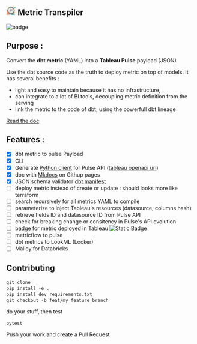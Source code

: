 <img src="./assets/logo.png" width="5%" height="5%">     Metric Transpiler
---

![badge](https://github.com/dktunited/metric-cli/actions/workflows/python-package.yml/badge.svg)

## Purpose :

Convert the **dbt metric** (YAML) into a **Tableau Pulse** payload (JSON)

Use the dbt source code as the truth to deploy metric on top of models.
It has several benefits :
 - light and easy to maintain because it has no infrastructure, 
 - can integrate to a lot of BI tools, decoupling metric definition from the serving
 - link the metric to the code of dbt, using the powerfull dbt lineage

[Read the doc](https://didactic-adventure-j7q3qwz.pages.github.io/)

## Features :

- [X] dbt metric to pulse Payload
- [X] CLI
- [X] Generate [Python client](https://help.tableau.com/current/api/rest_api/en-us/REST/rest_api_concepts_versions.htm#per_resource_versioning) for Pulse API ([tableau openapi url](https://eu-west-1a.online.tableau.com/services/specifications/openapi))
- [X] doc with [Mkdocs](https://squidfunk.github.io/mkdocs-material/publishing-your-site/) on Githup pages
- [X] JSON schema validator [dbt manifest](https://schemas.getdbt.com/dbt/manifest/v9/index.html#metrics_additionalProperties_time_grains)
- [ ] deploy metric instead of create or update : should looks more like terraform
- [ ] search recursively for all metrics YAML to compile
- [ ] parameterize to inject Tableau's resources (datasource, columns hash)
- [ ] retrieve fields ID and datasource ID from Pulse API
- [ ] check for breaking change or consitency in Pulse's API evolution
- [ ] badge for metric deployed in Tableau 
![Static Badge](https://img.shields.io/badge/metric_sync-today-green?logo=tableau&style=flat)
- [ ] metricflow to pulse
- [ ] dbt metrics to LookML (Looker)
- [ ] Malloy for Databricks

 ## Contributing

```git
git clone
pip install -e .
pip install dev_requirements.txt
git checkout -b feat/my_feature_branch
```
do your stuff, then test
```
pytest
```
Push your work and create a Pull Request
